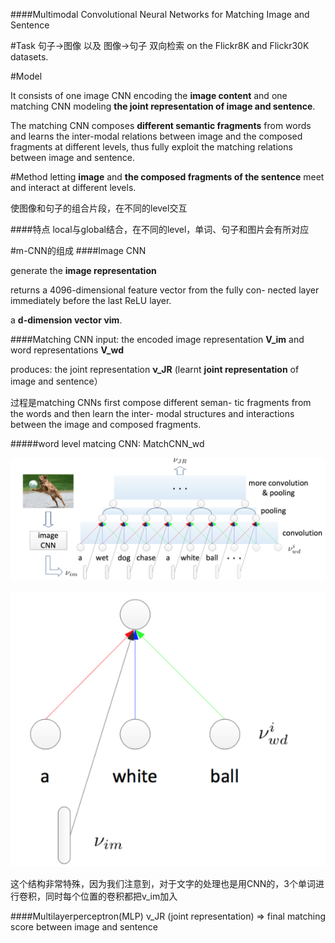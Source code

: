 ####Multimodal Convolutional Neural Networks for Matching Image and Sentence


[](ICCV2015.pdf)

#Task
句子->图像 以及 图像->句子 双向检索 on the Flickr8K and Flickr30K datasets.

#Model

It consists of one image CNN encoding the **image content** and one matching CNN modeling **the joint representation of image and sentence**.

The matching CNN composes **different semantic fragments** from words and learns the inter-modal relations between image and the composed fragments at different levels, thus fully exploit the matching relations between image and sentence. 


#Method
letting **image** and **the composed fragments of the sentence** meet and interact at different levels.

使图像和句子的组合片段，在不同的level交互

####特点
local与global结合，在不同的level，单词、句子和图片会有所对应

#m-CNN的组成
####Image CNN

generate the **image representation**

returns a 4096-dimensional feature vector from the fully con- nected layer immediately before the last ReLU layer.

a **d-dimension vector νim**.

####Matching CNN
input: the encoded image representation **V_im** and word representations **V_wd**

produces: the joint representation **ν_JR** (learnt **joint representation** of image and sentence）

过程是matching CNNs first compose different seman- tic fragments from the words and then learn the inter- modal structures and interactions between the image and composed fragments.

#####word level matcing CNN: MatchCNN_wd

![](QQ20160308-0@2x.png)

![detail](QQ20160308-1@2x.png)

这个结构非常特殊，因为我们注意到，对于文字的处理也是用CNN的，3个单词进行卷积，同时每个位置的卷积都把v_im加入

####Multilayerperceptron(MLP)
ν_JR (joint representation) => final matching score between image and sentence


